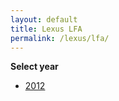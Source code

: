 ```yaml
---
layout: default
title: Lexus LFA
permalink: /lexus/lfa/
---
```

**Select year**

- [2012](/lexus/lfa/2012/)
